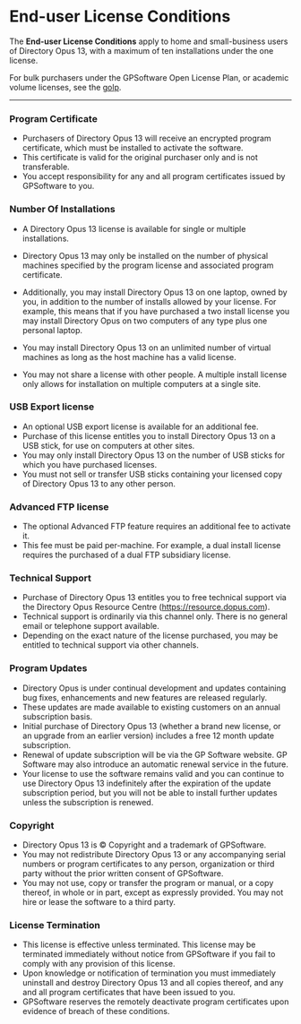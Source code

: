 # End-user License Conditions

The **End-user License Conditions** apply to home and small-business users of Directory Opus 13, with a maximum of ten installations under the one license.

For bulk purchasers under the GPSoftware Open License Plan, or academic volume licenses, see the [golp](golp.md).

------------------------------------------------------------------------

### Program Certificate

- Purchasers of Directory Opus 13 will receive an encrypted program certificate, which must be installed to activate the software.
- This certificate is valid for the original purchaser only and is not transferable.
- You accept responsibility for any and all program certificates issued by GPSoftware to you.

### Number Of Installations

- A Directory Opus 13 license is available for single or multiple installations.
- Directory Opus 13 may only be installed on the number of physical machines specified by the program license and associated program certificate.
- Additionally, you may install Directory Opus 13 on one laptop, owned by you, in addition to the number of installs allowed by your license.
  For example, this means that if you have purchased a two install license you may install Directory Opus on two computers of any type plus one personal laptop.

- You may install Directory Opus 13 on an unlimited number of virtual machines as long as the host machine has a valid license.
- You may not share a license with other people. A multiple install license only allows for installation on multiple computers at a single site.

### USB Export license

- An optional USB export license is available for an additional fee.
- Purchase of this license entitles you to install Directory Opus 13 on a USB stick, for use on computers at other sites.
- You may only install Directory Opus 13 on the number of USB sticks for which you have purchased licenses.
- You must not sell or transfer USB sticks containing your licensed copy of Directory Opus 13 to any other person.

### Advanced FTP license

- The optional Advanced FTP feature requires an additional fee to activate it.
- This fee must be paid per-machine. For example, a dual install license requires the purchased of a dual FTP subsidiary license.

### Technical Support

- Purchase of Directory Opus 13 entitles you to free technical support via the Directory Opus Resource Centre (<https://resource.dopus.com>).
- Technical support is ordinarily via this channel only. There is no general email or telephone support available.
- Depending on the exact nature of the license purchased, you may be entitled to technical support via other channels.

### Program Updates

- Directory Opus is under continual development and updates containing bug fixes, enhancements and new features are released regularly.
- These updates are made available to existing customers on an annual subscription basis.
- Initial purchase of Directory Opus 13 (whether a brand new license, or an upgrade from an earlier version) includes a free 12 month update subscription.
- Renewal of update subscription will be via the GP Software website. GP Software may also introduce an automatic renewal service in the future.
- Your license to use the software remains valid and you can continue to use Directory Opus 13 indefinitely after the expiration of the update subscription period, but you will not be able to install further updates unless the subscription is renewed.

### Copyright

- Directory Opus 13 is © Copyright and a trademark of GPSoftware.
- You may not redistribute Directory Opus 13 or any accompanying serial numbers or program certificates to any person, organization or third party without the prior written consent of GPSoftware.
- You may not use, copy or transfer the program or manual, or a copy thereof, in whole or in part, except as expressly provided. You may not hire or lease the software to a third party.

### License Termination

- This license is effective unless terminated. This license may be terminated immediately without notice from GPSoftware if you fail to comply with any provision of this license.
- Upon knowledge or notification of termination you must immediately uninstall and destroy Directory Opus 13 and all copies thereof, and any and all program certificates that have been issued to you.
- GPSoftware reserves the remotely deactivate program certificates upon evidence of breach of these conditions.
